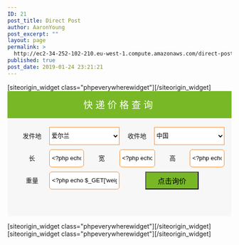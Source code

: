```yaml
---
ID: 21
post_title: Direct Post
author: AaronYoung
post_excerpt: ""
layout: page
permalink: >
  http://ec2-34-252-102-210.eu-west-1.compute.amazonaws.com/direct-post/
published: true
post_date: 2019-01-24 23:21:21
---
```

<div id="pl-21"  class="panel-layout" ><div id="pg-21-0"  class="panel-grid panel-has-style"  data-style="{&quot;padding&quot;:&quot;0% 10% 0% 10%&quot;,&quot;mobile_padding&quot;:&quot;0px 10px 0px 10px&quot;,&quot;background_image_attachment&quot;:false,&quot;background_display&quot;:&quot;tile&quot;,&quot;cell_alignment&quot;:&quot;flex-start&quot;}"  data-ratio="1"  data-ratio-direction="right" ><div class="panel-row-style panel-row-style-for-21-0" ><div id="pgc-21-0-0"  class="panel-grid-cell"  data-weight="1" ><div id="panel-21-0-0-0" class="so-panel widget widget_phpeverywherewidget phpeverywherewidget panel-first-child" data-index="0" data-style="{&quot;background_image_attachment&quot;:false,&quot;background_display&quot;:&quot;tile&quot;,&quot;animation_once&quot;:&quot;&quot;}" >[siteorigin_widget class="phpeverywherewidget"]<input type="hidden" value="{&quot;instance&quot;:{&quot;title&quot;:&quot;&quot;,&quot;content&quot;:&quot;&lt;form method=\&quot;get\&quot; action=\&quot;\&quot; class=\&quot;form-group\&quot; method=\&quot;get\&quot;&gt;\n&lt;div class=\&quot;\&quot; style=\&quot;background-color: #78b827; text-align: center;\&quot;&gt;&lt;span style=\&quot;font-size: 1.5em; margin: 0; color: #ffffff; line-height: 61px; letter-spacing: 6px;\&quot;&gt;\u5feb\u9012\u4ef7\u683c\u67e5\u8be2&lt;\/span&gt;&lt;\/div&gt;\n&lt;div style=\&quot;padding: 20px 16px 0px 16px; background-color: #f8f7f7; min-height: 200px;\&quot;&gt;\n&lt;div style=\&quot;float: left; width: 50%; display: flex; justify-content: space-between; margin: 0px 0px 10px 0px;\&quot;&gt;&lt;label style=\&quot;width: 33.2%; height: 40px; line-height: 40px; text-align: center;\&quot;&gt;\u53d1\u4ef6\u5730&lt;\/label&gt;\n&lt;select name=\&quot;send-address\&quot; style=\&quot;width: 66.8%; background-color: #ffffff; outline: none; height: 40px; border: #f6821e 1px solid;\&quot;&gt;\n&lt;option&gt;\u7231\u5c14\u5170&lt;\/option&gt;\n&lt;\/select&gt;&lt;\/div&gt;\n&lt;div style=\&quot;float: left; width: 50%; display: flex; justify-content: space-between; margin: 0px 0px 10px 0px;\&quot;&gt;&lt;label style=\&quot;width: 33.2%; height: 40px; line-height: 40px; text-align: center;\&quot;&gt;\u6536\u4ef6\u5730&lt;\/label&gt;\n&lt;select name=\&quot;receive-address\&quot; style=\&quot;width: 66.8%; background-color: #ffffff; outline: none; height: 40px; border: #f6821e 1px solid;\&quot;&gt;\n&lt;option&gt;\u4e2d\u56fd&lt;\/option&gt;\n&lt;\/select&gt;&lt;\/div&gt;\n&lt;div style=\&quot;clear: both;\&quot;&gt;&lt;\/div&gt;\n&lt;div style=\&quot;width: 33%; float: left; display: flex; justify-content: space-between; padding: 0; margin: 0px 0px 10px 0px;\&quot; class=\&quot;form-group is-empty\&quot;&gt;&lt;label style=\&quot;width: 50%; height: 40px; line-height: 40px; text-align: center;\&quot;&gt;\u957f &lt;\/label&gt;\n&lt;input autocomplete=\&quot;off\&quot; type=\&quot;text\&quot; pattern=\&quot;[\\d.]*\&quot; title=\&quot;\u8bf7\u8f93\u5165\u6570\u5b57\&quot; name=\&quot;length\&quot; style=\&quot;width: 50%; border: #f6821e 1px solid; border-radius: 6px; height: 40px; padding: 5px;\&quot; class=\&quot;text-right form-control\&quot; placeholder=\&quot;CM\&quot; value=\&quot;&lt;?php echo $_GET[&#039;length&#039;]; ?\/&gt;\&quot;\/&gt;&lt;\/div&gt;\n&lt;div style=\&quot;width: 34%; float: left; display: flex; justify-content: space-between; padding: 0; margin: 0px 0px 10px 0px;\&quot; class=\&quot;form-group is-empty\&quot;&gt;&lt;label style=\&quot;width: 50%; height: 40px; line-height: 40px; text-align: center;\&quot;&gt;\u5bbd &lt;\/label&gt;\n&lt;input autocomplete=\&quot;off\&quot; type=\&quot;text\&quot; pattern=\&quot;[\\d.]*\&quot; title=\&quot;\u8bf7\u8f93\u5165\u6570\u5b57\&quot; name=\&quot;width\&quot; style=\&quot;width: 50%; border: #f6821e 1px solid; border-radius: 6px; height: 40px; padding: 5px;\&quot; class=\&quot;text-right form-control\&quot; placeholder=\&quot;CM\&quot; value=\&quot;&lt;?php echo $_GET[&#039;width&#039;]; ?\/&gt;\&quot;\/&gt;&lt;\/div&gt;\n&lt;div style=\&quot;width: 33%; float: left; display: flex; justify-content: space-between; padding: 0; margin: 0px 0px 10px 0px;\&quot; class=\&quot;form-group is-empty\&quot;&gt;&lt;label style=\&quot;width: 50%; height: 40px; line-height: 40px; text-align: center;\&quot;&gt;\u9ad8 &lt;\/label&gt;\n&lt;input autocomplete=\&quot;off\&quot; type=\&quot;text\&quot; pattern=\&quot;[\\d.]*\&quot; title=\&quot;\u8bf7\u8f93\u5165\u6570\u5b57\&quot; name=\&quot;height\&quot; style=\&quot;width: 50%; border: #f6821e 1px solid; border-radius: 6px; height: 40px; padding: 5px;\&quot; class=\&quot;text-right form-control\&quot; placeholder=\&quot;CM\&quot; value=\&quot;&lt;?php echo $_GET[&#039;height&#039;]; ?\/&gt;\&quot;\/&gt;&lt;\/div&gt;\n&lt;div style=\&quot;clear: both;\&quot;&gt;&lt;\/div&gt;\n&lt;div style=\&quot;float: left; width: 50%; display: flex; justify-content: space-between;\&quot; class=\&quot;form-group is-empty\&quot;&gt;&lt;label style=\&quot;width: 33.2%; height: 40px; line-height: 40px; text-align: center;\&quot;&gt;\u91cd\u91cf&lt;\/label&gt;\n&lt;input pattern=\&quot;[\\d.]*\&quot; title=\&quot;\u8bf7\u8f93\u5165\u6570\u5b57\&quot; type=\&quot;text\&quot; autocomplete=\&quot;off\&quot; name=\&quot;weight\&quot; style=\&quot;width: 66.8%; border: #f6821e 1px solid; border-radius: 6px; height: 40px; padding: 5px;\&quot; class=\&quot;text-right form-control\&quot; placeholder=\&quot;KG\&quot; value=\&quot;&lt;?php echo $_GET[&#039;weight&#039;]; ?\/&gt;\&quot; \/&gt;&lt;\/div&gt;\n&lt;div style=\&quot;float: left; width: 50%; display: flex; justify-content: space-between;\&quot;&gt;&lt;button type=\&quot;submit\&quot; class=\&quot;btn-hover\&quot; style=\&quot;background-color: #78b827; margin: 0 auto; height: 40px; outline: none; font-size: 16px; width: 120px; line-height: 40px; padding: 0 0 0 0;\&quot;&gt;\u70b9\u51fb\u8be2\u4ef7&lt;\/button&gt;&lt;\/div&gt;\n&lt;\/div&gt;\n&lt;\/form&gt;&quot;,&quot;eds_animation_class&quot;:&quot;&quot;,&quot;animation&quot;:&quot;&quot;,&quot;anchor&quot;:&quot;&quot;,&quot;anchor-placement&quot;:&quot;&quot;,&quot;easing&quot;:&quot;&quot;,&quot;offset&quot;:&quot;&quot;,&quot;duration&quot;:&quot;&quot;,&quot;delay&quot;:&quot;&quot;,&quot;once&quot;:0,&quot;so_sidebar_emulator_id&quot;:&quot;phpeverywherewidget-2110000&quot;,&quot;option_name&quot;:&quot;widget_phpeverywherewidget&quot;},&quot;args&quot;:{&quot;before_widget&quot;:&quot;&lt;div id=\&quot;panel-21-0-0-0\&quot; class=\&quot;so-panel widget widget_phpeverywherewidget phpeverywherewidget panel-first-child\&quot; data-index=\&quot;0\&quot; data-style=\&quot;{&amp;quot;background_image_attachment&amp;quot;:false,&amp;quot;background_display&amp;quot;:&amp;quot;tile&amp;quot;,&amp;quot;animation_once&amp;quot;:&amp;quot;&amp;quot;}\&quot; &gt;&quot;,&quot;after_widget&quot;:&quot;&lt;\/div&gt;&quot;,&quot;before_title&quot;:&quot;&lt;h3 class=\&quot;widget-title\&quot;&gt;&quot;,&quot;after_title&quot;:&quot;&lt;\/h3&gt;&quot;,&quot;widget_id&quot;:&quot;widget-0-0-0&quot;}}" />[/siteorigin_widget]</div><div id="panel-21-0-0-1" class="so-panel widget widget_sow-editor" data-index="1" data-style="{&quot;background_image_attachment&quot;:false,&quot;background_display&quot;:&quot;tile&quot;,&quot;animation_once&quot;:&quot;&quot;}" ><div class="so-widget-sow-editor so-widget-sow-editor-base">
<div class="siteorigin-widget-tinymce textwidget">
	<form method="get" action="" class="form-group" method="get">
<div class="" style="background-color: #78b827; text-align: center;"><span style="font-size: 1.5em; margin: 0; color: #ffffff; line-height: 61px; letter-spacing: 6px;">快递价格查询</span></div>
<div style="padding: 20px 16px 0px 16px; background-color: #f8f7f7; min-height: 200px;">
<div style="float: left; width: 50%; display: flex; justify-content: space-between; margin: 0px 0px 10px 0px;"><label style="width: 33.2%; height: 40px; line-height: 40px; text-align: center;">发件地</label>
<select name="send-address" style="width: 66.8%; background-color: #ffffff; outline: none; height: 40px; border: #f6821e 1px solid;">
<option>爱尔兰</option>
</select></div>
<div style="float: left; width: 50%; display: flex; justify-content: space-between; margin: 0px 0px 10px 0px;"><label style="width: 33.2%; height: 40px; line-height: 40px; text-align: center;">收件地</label>
<select name="receive-address" style="width: 66.8%; background-color: #ffffff; outline: none; height: 40px; border: #f6821e 1px solid;">
<option>中国</option>
</select></div>
<div style="clear: both;"></div>
<div style="width: 33%; float: left; display: flex; justify-content: space-between; padding: 0; margin: 0px 0px 10px 0px;" class="form-group is-empty"><label style="width: 50%; height: 40px; line-height: 40px; text-align: center;">长 </label>
<input autocomplete="off" type="text" pattern="[\d.]*" title="请输入数字" name="length" style="width: 50%; border: #f6821e 1px solid; border-radius: 6px; height: 40px; padding: 5px;" class="text-right form-control" placeholder="CM" value="<?php echo $_GET['length']; ?/>"/></div>
<div style="width: 34%; float: left; display: flex; justify-content: space-between; padding: 0; margin: 0px 0px 10px 0px;" class="form-group is-empty"><label style="width: 50%; height: 40px; line-height: 40px; text-align: center;">宽 </label>
<input autocomplete="off" type="text" pattern="[\d.]*" title="请输入数字" name="width" style="width: 50%; border: #f6821e 1px solid; border-radius: 6px; height: 40px; padding: 5px;" class="text-right form-control" placeholder="CM" value="<?php echo $_GET['width']; ?/>"/></div>
<div style="width: 33%; float: left; display: flex; justify-content: space-between; padding: 0; margin: 0px 0px 10px 0px;" class="form-group is-empty"><label style="width: 50%; height: 40px; line-height: 40px; text-align: center;">高 </label>
<input autocomplete="off" type="text" pattern="[\d.]*" title="请输入数字" name="height" style="width: 50%; border: #f6821e 1px solid; border-radius: 6px; height: 40px; padding: 5px;" class="text-right form-control" placeholder="CM" value="<?php echo $_GET['height']; ?/>"/></div>
<div style="clear: both;"></div>
<div style="float: left; width: 50%; display: flex; justify-content: space-between;" class="form-group is-empty"><label style="width: 33.2%; height: 40px; line-height: 40px; text-align: center;">重量</label>
<input pattern="[\d.]*" title="请输入数字" type="text" autocomplete="off" name="weight" style="width: 66.8%; border: #f6821e 1px solid; border-radius: 6px; height: 40px; padding: 5px;" class="text-right form-control" placeholder="KG" value="<?php echo $_GET['weight']; ?/>" /></div>
<div style="float: left; width: 50%; display: flex; justify-content: space-between;"><button type="submit" class="btn-hover" style="background-color: #78b827; margin: 0 auto; height: 40px; outline: none; font-size: 16px; width: 120px; line-height: 40px; padding: 0 0 0 0;">点击询价</button></div>
</div>
</form>


</div>
</div></div><div id="panel-21-0-0-2" class="so-panel widget widget_phpeverywherewidget phpeverywherewidget" data-index="2" data-style="{&quot;background_image_attachment&quot;:false,&quot;background_display&quot;:&quot;tile&quot;,&quot;animation_once&quot;:&quot;&quot;}" >[siteorigin_widget class="phpeverywherewidget"]<input type="hidden" value="{&quot;instance&quot;:{&quot;title&quot;:&quot;&quot;,&quot;content&quot;:&quot;&lt;ul class=\&quot;nav nav-tabs\&quot;&gt;\n                   &lt;a href=\&quot;\&quot; data-toggle=\&quot;tab\&quot; aria-expanded=\&quot;true\&quot; onclick=\&quot;change1()\&quot;&gt;\u5168\u90e8\u7ebf\u8def&lt;\/a&gt;   \n                   &lt;a&gt;  |  &lt;\/a&gt;&lt;a href=\&quot;\&quot; data-toggle=\&quot;tab\&quot; aria-expanded=\&quot;true\&quot; onclick=\&quot;change2()\&quot;&gt;\u5976\u7c89\u5305\u7a0e\u4e13\u7ebf&lt;\/a&gt;\n                   &lt;a&gt;  |  &lt;\/a&gt;&lt;a href=\&quot;\&quot; data-toggle=\&quot;tab\&quot; aria-expanded=\&quot;true\&quot; onclick=\&quot;change3()\&quot;&gt;\u6742\u8d27\u5305\u7a0e\u4e13\u7ebf&lt;\/a&gt;\n                  &lt;a&gt;  |  &lt;\/a&gt;&lt;a href=\&quot;\&quot; data-toggle=\&quot;tab\&quot; aria-expanded=\&quot;true\&quot; onclick=\&quot;change4()\&quot;&gt;\u5962\u4f88\u54c1\u4e13\u7ebf&lt;\/a&gt;\n                  &lt;a&gt;  |  &lt;\/a&gt;&lt;a href=\&quot;\&quot; data-toggle=\&quot;tab\&quot; aria-expanded=\&quot;true\&quot; onclick=\&quot;change5()\&quot;&gt;\u90ae\u653f\u4e13\u7ebf&lt;\/a&gt;\n&lt;\/ul&gt;\n\n\n&lt;input type=\&quot;hidden\&quot;  name=\&quot;fourTinPriceContainer\&quot; id=\&quot;fourTinPriceContainer\&quot; value=\&quot;&lt;?php $fourTinPrice = wc_get_product(773);  echo $fourTinPrice-&gt;get_sale_price(); ?&gt;\&quot;&gt;\n\n&lt;input type=\&quot;hidden\&quot;  name=\&quot;sixTinPriceContainer\&quot; id=\&quot;sixTinPriceContainer\&quot; value=\&quot;&lt;?php $sixTinPrice = wc_get_product(1011); echo $sixTinPrice-&gt;get_sale_price(); ?&gt;\&quot;&gt;\n\n&lt;input type=\&quot;hidden\&quot;  name=\&quot;luxuriesPriceContainer\&quot; id=\&quot;luxuriesPriceContainer\&quot; value=\&quot;&lt;?php $luxuriesPrice = wc_get_product(1034); echo $luxuriesPrice-&gt;get_sale_price(); ?&gt;\&quot;&gt;\n\n&lt;input type=\&quot;hidden\&quot;  name=\&quot;winePriceContainer\&quot; id=\&quot;winePriceContainer\&quot; value=\&quot;&lt;?php $winePrice = wc_get_product(1029); echo $winePrice-&gt;get_sale_price(); ?&gt;\&quot;&gt;\n\n&lt;input type=\&quot;hidden\&quot;  name=\&quot;fiftyGoodsPriceContainer\&quot; id=\&quot;fiftyGoodsPriceContainer\&quot; value=\&quot;&lt;?php $fiftyGoodsPrice = wc_get_product(1015); echo $fiftyGoodsPrice-&gt;get_sale_price(); ?&gt;\&quot;&gt;\n\n&lt;input type=\&quot;hidden\&quot;  name=\&quot;fourfiftyGoodsPriceContainer\&quot; id=\&quot;fourfiftyGoodsPriceContainer\&quot; value=\&quot;&lt;?php $fourfiftyGoodsPrice = wc_get_product(1023); echo $fourfiftyGoodsPrice-&gt;get_sale_price(); ?&gt;\&quot;&gt;\n\n&lt;input type=\&quot;hidden\&quot;  name=\&quot;goods666PriceContainer\&quot; id=\&quot;goods666PriceContainer\&quot; value=\&quot;&lt;?php $goods666Price = wc_get_product(1045); echo $goods666Price-&gt;get_sale_price(); ?&gt;\&quot;&gt;\n\n&lt;input type=\&quot;hidden\&quot;  name=\&quot;twoThousandGoodsPriceContainer\&quot; id=\&quot;twoThousandGoodsPriceContainer\&quot; value=\&quot;&lt;?php $twoThousandGoodsPrice = wc_get_product(1052); echo $twoThousandGoodsPrice-&gt;get_sale_price(); ?&gt;\&quot;&gt;\n\n&lt;input type=\&quot;hidden\&quot;  name=\&quot;anPostPriceContainer\&quot; id=\&quot;anPostPriceContainer\&quot; value=\&quot;&lt;?php $anPostPrice = wc_get_product(1175); echo $anPostPrice-&gt;get_sale_price(); ?&gt;\&quot;&gt;\n\n&lt;input type=\&quot;hidden\&quot;  name=\&quot;britishPriceContainer\&quot; id=\&quot;britishPriceContainer\&quot; value=\&quot;&lt;?php $britishPrice = wc_get_product(1180); echo $britishPrice-&gt;get_sale_price(); ?&gt;\&quot;&gt;\n\n\n&lt;?php echo fourTinPriceByWeight(773, 1); ?&gt;\n\n\n\n\n\n\n\n&lt;script&gt;\nfunction change1(){\nvar block1 = document.getElementById(&#039;block1&#039;);\nblock1.style.display = &#039;inline&#039;;\nvar block2 = document.getElementById(&#039;block2&#039;);\nblock2.style.display = &#039;none&#039;;\nvar block3 = document.getElementById(&#039;block3&#039;);\nblock3.style.display = &#039;none&#039;;\nvar block4 = document.getElementById(&#039;block4&#039;);\nblock4.style.display = &#039;none&#039;;\nvar block5 = document.getElementById(&#039;block5&#039;);\nblock5.style.display = &#039;none&#039;;\n}\n\nfunction change2(){\nvar block1 = document.getElementById(&#039;block1&#039;);\nblock1.style.display = &#039;none&#039;;\nvar block2 = document.getElementById(&#039;block2&#039;);\nblock2.style.display = &#039;inline&#039;;\nvar block3 = document.getElementById(&#039;block3&#039;);\nblock3.style.display = &#039;none&#039;;\nvar block4 = document.getElementById(&#039;block4&#039;);\nblock4.style.display = &#039;none&#039;;\nvar block5 = document.getElementById(&#039;block5&#039;);\nblock5.style.display = &#039;none&#039;;\n}\n\nfunction change3(){\nvar block1 = document.getElementById(&#039;block1&#039;);\nblock1.style.display = &#039;none&#039;;\nvar block2 = document.getElementById(&#039;block2&#039;);\nblock2.style.display = &#039;none&#039;;\nvar block3 = document.getElementById(&#039;block3&#039;);\nblock3.style.display = &#039;inline&#039;;\nvar block4 = document.getElementById(&#039;block4&#039;);\nblock4.style.display = &#039;none&#039;;\nvar block5 = document.getElementById(&#039;block5&#039;);\nblock5.style.display = &#039;none&#039;;\n}\n\nfunction change4(){\nvar block1 = document.getElementById(&#039;block1&#039;);\nblock1.style.display = &#039;none&#039;;\nvar block2 = document.getElementById(&#039;block2&#039;);\nblock2.style.display = &#039;none&#039;;\nvar block3 = document.getElementById(&#039;block3&#039;);\nblock3.style.display = &#039;none&#039;;\nvar block4 = document.getElementById(&#039;block4&#039;);\nblock4.style.display = &#039;inline&#039;;\nvar block5 = document.getElementById(&#039;block5&#039;);\nblock5.style.display = &#039;none&#039;;\n}\n\nfunction change5(){\nvar block1 = document.getElementById(&#039;block1&#039;);\nblock1.style.display = &#039;none&#039;;\nvar block2 = document.getElementById(&#039;block2&#039;);\nblock2.style.display = &#039;none&#039;;\nvar block3 = document.getElementById(&#039;block3&#039;);\nblock3.style.display = &#039;none&#039;;\nvar block4 = document.getElementById(&#039;block4&#039;);\nblock4.style.display = &#039;none&#039;;\nvar block5 = document.getElementById(&#039;block5&#039;);\nblock5.style.display = &#039;inline&#039;;\n}\n\n&lt;\/script&gt;&quot;,&quot;eds_animation_class&quot;:&quot;&quot;,&quot;animation&quot;:&quot;&quot;,&quot;anchor&quot;:&quot;&quot;,&quot;anchor-placement&quot;:&quot;&quot;,&quot;easing&quot;:&quot;&quot;,&quot;offset&quot;:&quot;&quot;,&quot;duration&quot;:&quot;&quot;,&quot;delay&quot;:&quot;&quot;,&quot;once&quot;:0,&quot;so_sidebar_emulator_id&quot;:&quot;phpeverywherewidget-2110002&quot;,&quot;option_name&quot;:&quot;widget_phpeverywherewidget&quot;},&quot;args&quot;:{&quot;before_widget&quot;:&quot;&lt;div id=\&quot;panel-21-0-0-2\&quot; class=\&quot;so-panel widget widget_phpeverywherewidget phpeverywherewidget\&quot; data-index=\&quot;2\&quot; data-style=\&quot;{&amp;quot;background_image_attachment&amp;quot;:false,&amp;quot;background_display&amp;quot;:&amp;quot;tile&amp;quot;,&amp;quot;animation_once&amp;quot;:&amp;quot;&amp;quot;}\&quot; &gt;&quot;,&quot;after_widget&quot;:&quot;&lt;\/div&gt;&quot;,&quot;before_title&quot;:&quot;&lt;h3 class=\&quot;widget-title\&quot;&gt;&quot;,&quot;after_title&quot;:&quot;&lt;\/h3&gt;&quot;,&quot;widget_id&quot;:&quot;widget-0-0-2&quot;}}" />[/siteorigin_widget]</div><div id="panel-21-0-0-3" class="so-panel widget widget_phpeverywherewidget phpeverywherewidget panel-last-child" data-index="3" data-style="{&quot;background_image_attachment&quot;:false,&quot;background_display&quot;:&quot;tile&quot;,&quot;animation_once&quot;:&quot;&quot;}" >[siteorigin_widget class="phpeverywherewidget"]<input type="hidden" value="{&quot;instance&quot;:{&quot;title&quot;:&quot;&quot;,&quot;content&quot;:&quot;&lt;div id=\&quot;block1\&quot; style=\&quot;display:inline;\&quot;&gt;\nblock1\n&lt;\/div&gt;\n\n&lt;div id=\&quot;block2\&quot; style=\&quot;display:none;\&quot;&gt;\nblock2\n&lt;\/div&gt;\n\n&lt;div id=\&quot;block3\&quot; style=\&quot;display:none;\&quot;&gt;\nblock3\n&lt;\/div&gt;\n\n&lt;div id=\&quot;block4\&quot; style=\&quot;display:none;\&quot;&gt;\nblock4\n&lt;\/div&gt;\n\n&lt;div id=\&quot;block5\&quot; style=\&quot;display:none;\&quot;&gt;\nblock5\n&lt;\/div&gt;\n&quot;,&quot;eds_animation_class&quot;:&quot;&quot;,&quot;animation&quot;:&quot;&quot;,&quot;anchor&quot;:&quot;&quot;,&quot;anchor-placement&quot;:&quot;&quot;,&quot;easing&quot;:&quot;&quot;,&quot;offset&quot;:&quot;&quot;,&quot;duration&quot;:&quot;&quot;,&quot;delay&quot;:&quot;&quot;,&quot;once&quot;:0,&quot;so_sidebar_emulator_id&quot;:&quot;phpeverywherewidget-2110003&quot;,&quot;option_name&quot;:&quot;widget_phpeverywherewidget&quot;},&quot;args&quot;:{&quot;before_widget&quot;:&quot;&lt;div id=\&quot;panel-21-0-0-3\&quot; class=\&quot;so-panel widget widget_phpeverywherewidget phpeverywherewidget panel-last-child\&quot; data-index=\&quot;3\&quot; data-style=\&quot;{&amp;quot;background_image_attachment&amp;quot;:false,&amp;quot;background_display&amp;quot;:&amp;quot;tile&amp;quot;,&amp;quot;animation_once&amp;quot;:&amp;quot;&amp;quot;}\&quot; &gt;&quot;,&quot;after_widget&quot;:&quot;&lt;\/div&gt;&quot;,&quot;before_title&quot;:&quot;&lt;h3 class=\&quot;widget-title\&quot;&gt;&quot;,&quot;after_title&quot;:&quot;&lt;\/h3&gt;&quot;,&quot;widget_id&quot;:&quot;widget-0-0-3&quot;}}" />[/siteorigin_widget]</div></div></div></div></div>